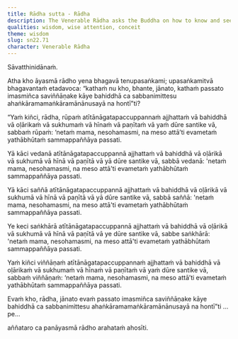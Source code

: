 ```yaml
---
title: Rādha sutta - Rādha
description: The Venerable Rādha asks the Buddha on how to know and see so that the underlying tendencies to self-identification, possessiveness, and conceit cease to arise.
qualities: wisdom, wise attention, conceit
theme: wisdom
slug: sn22.71
character: Venerable Rādha
---
```


Sāvatthinidānaṁ.

Atha kho āyasmā rādho yena bhagavā tenupasaṅkami; upasaṅkamitvā bhagavantaṁ etadavoca: “kathaṁ nu kho, bhante, jānato, kathaṁ passato imasmiñca saviññāṇake kāye bahiddhā ca sabbanimittesu ahaṅkāramamaṅkāramānānusayā na hontī”ti?

“Yaṁ kiñci, rādha, rūpaṁ atītānāgatapaccuppannaṁ ajjhattaṁ vā bahiddhā vā oḷārikaṁ vā sukhumaṁ vā hīnaṁ vā paṇītaṁ vā yaṁ dūre santike vā, sabbaṁ rūpaṁ: ‘netaṁ mama, nesohamasmi, na meso attā’ti evametaṁ yathābhūtaṁ sammappaññāya passati.

Yā kāci vedanā atītānāgatapaccuppannā ajjhattaṁ vā bahiddhā vā oḷārikā vā sukhumā vā hīnā vā paṇītā vā yā dūre santike vā, sabbā vedanā: 'netaṁ mama, nesohamasmi, na meso attā'ti evametaṁ yathābhūtaṁ sammappaññāya passati.

Yā kāci saññā atītānāgatapaccuppannā ajjhattaṁ vā bahiddhā vā oḷārikā vā sukhumā vā hīnā vā paṇītā vā yā dūre santike vā, sabbā saññā: 'netaṁ mama, nesohamasmi, na meso attā'ti evametaṁ yathābhūtaṁ sammappaññāya passati.

Ye keci saṅkhārā atītānāgatapaccuppannā ajjhattaṁ vā bahiddhā vā oḷārikā vā sukhumā vā hīnā vā paṇītā vā ye dūre santike vā, sabbe saṅkhārā: 'netaṁ mama, nesohamasmi, na meso attā'ti evametaṁ yathābhūtaṁ sammappaññāya passati.

Yaṁ kiñci viññāṇaṁ atītānāgatapaccuppannaṁ ajjhattaṁ vā bahiddhā vā oḷārikaṁ vā sukhumaṁ vā hīnaṁ vā paṇītaṁ vā yaṁ dūre santike vā, sabbaṁ viññāṇaṁ: ‘netaṁ mama, nesohamasmi, na meso attā’ti evametaṁ yathābhūtaṁ sammappaññāya passati.

Evaṁ kho, rādha, jānato evaṁ passato imasmiñca saviññāṇake kāye bahiddhā ca sabbanimittesu ahaṅkāramamaṅkāramānānusayā na hontī”ti …pe…

aññataro ca panāyasmā rādho arahataṁ ahosīti.
